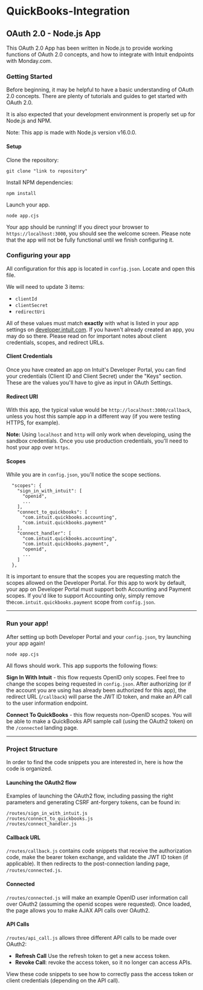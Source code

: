 # QuickBooks-Integration

## OAuth 2.0 - Node.js  App

This OAuth 2.0 App has been written in Node.js to provide working functions of OAuth 2.0 concepts, and how to integrate with Intuit endpoints with Monday.com.

### Getting Started
Before beginning, it may be helpful to have a basic understanding of OAuth 2.0 concepts. There are plenty of tutorials and guides to get started with OAuth 2.0.

It is also expected that your development environment is properly set up for Node.js and NPM.

Note: This app is made with Node.js version v16.0.0.

#### Setup
Clone the repository:

```
git clone "link to repository"
```

Install NPM dependencies:

```
npm install
```

Launch your app.

```
node app.cjs
```

Your app should be running! If you direct your browser to `https://localhost:3000`, you should see the welcome screen. Please note that the app will not be fully functional until we finish configuring it.

### Configuring your app

All configuration for this app is located in `config.json`. Locate and open this file.

We will need to update 3 items:

- `clientId`
- `clientSecret`
- `redirectUri`

All of these values must match **exactly** with what is listed in your app settings on [developer.intuit.com](https://developer.intuit.com). If you haven't already created an app, you may do so there. Please read on for important notes about client credentials, scopes, and redirect URLs.

#### Client Credentials

Once you have created an app on Intuit's Developer Portal, you can find your credentials (Client ID and Client Secret) under the "Keys" section. These are the values you'll have to give as input in OAuth Settings.

#### Redirect URI
With this app, the typical value would be `http://localhost:3000/callback`, unless you host this sample app in a different way (if you were testing HTTPS, for example).

**Note:** Using `localhost` and `http` will only work when developing, using the sandbox credentials. Once you use production credentials, you'll need to host your app over `https`.

#### Scopes

While you are in `config.json`, you'll notice the scope sections.

```
  "scopes": {
    "sign_in_with_intuit": [
      "openid",
      ...
    ],
    "connect_to_quickbooks": [
      "com.intuit.quickbooks.accounting",
      "com.intuit.quickbooks.payment"
    ],
    "connect_handler": [
      "com.intuit.quickbooks.accounting",
      "com.intuit.quickbooks.payment",
      "openid",
      ...
    ]
  },
```

It is important to ensure that the scopes you are requesting match the scopes allowed on the Developer Portal. For this app to work by default, your app on Developer Portal must support both Accounting and Payment scopes. If you'd like to support Accounting only, simply remove the`com.intuit.quickbooks.payment` scope from `config.json`.

---

### Run your app!

After setting up both Developer Portal and your `config.json`, try launching your app again!

```
node app.cjs
```

All flows should work. This app supports the following flows:

**Sign In With Intuit** - this flow requests OpenID only scopes. Feel free to change the scopes being requested in `config.json`. After authorizing (or if the account you are using has already been authorized for this app), the redirect URL (`/callback`) will parse the JWT ID token, and make an API call to the user information endpoint.

**Connect To QuickBooks** - this flow requests non-OpenID scopes. You will be able to make a QuickBooks API sample call (using the OAuth2 token) on the `/connected` landing page.

---

### Project Structure

In order to find the code snippets you are interested in, here is how the code is organized.

#### Launching the OAuth2 flow

Examples of launching the OAuth2 flow, including passing the right parameters and generating CSRF ant-forgery tokens, can be found in:

```
/routes/sign_in_with_intuit.js
/routes/connect_to_quickbooks.js
/routes/connect_handler.js
```

#### Callback URL

`/routes/callback.js` contains code snippets that receive the authorization code, make the bearer token exchange, and validate the JWT ID token (if applicable). It then redirects to the post-connection landing page, `/routes/connected.js`.

#### Connected

`/routes/connected.js` will make an example OpenID user information call over OAuth2 (assuming the openid scopes were requested). Once loaded, the page allows you to make AJAX API calls over OAuth2.

#### API Calls

`/routes/api_call.js` allows three different API calls to be made over OAuth2:
- **Refresh Call** Use the refresh token to get a new access token.
- **Revoke Call**: revoke the access token, so it no longer can access APIs.

View these code snippets to see how to correctly pass the access token or client credentials (depending on the API call).

